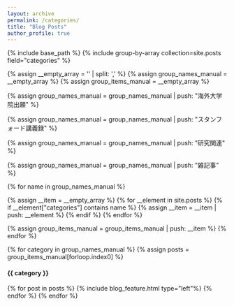 ```yaml
---
layout: archive
permalink: /categories/
title: "Blog Posts"
author_profile: true
---
```



{% include base_path %}
{% include group-by-array collection=site.posts field="categories" %}

{% assign __empty_array = '' | split: ',' %}
{% assign group_names_manual = __empty_array %}
{% assign group_items_manual = __empty_array %}
<!-- Add "海外大学院出願"-->
{% assign group_names_manual = group_names_manual | push: "海外大学院出願" %}
<!-- Add "スタンフォード講義録"-->
{% assign group_names_manual = group_names_manual | push: "スタンフォード講義録" %}
<!-- Add "研究関連"-->
{% assign group_names_manual = group_names_manual | push: "研究関連" %}
<!-- Add "その他エッセイ"-->
{% assign group_names_manual = group_names_manual | push: "雑記事" %}

<!-- group_items -->
{% for name in group_names_manual %}
<!-- Collect if contains -->
{% assign __item = __empty_array %}
{% for __element in site.posts %}
{% if __element["categories"] contains name %}
{% assign __item = __item | push: __element %}
{% endif %}
{% endfor %}

<!-- Push to group_items -->
{% assign group_items_manual = group_items_manual | push: __item %}
{% endfor %}

{% for category in group_names_manual %}
{% assign posts = group_items_manual[forloop.index0] %}
<h4 id="{{ category | slugify }}" class="archive__subtitle">{{ category }}</h4>
{% for post in posts %}
{% include blog_feature.html type="left"%}
{% endfor %}
{% endfor %}